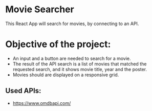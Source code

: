 # Movie Searcher
This React App will search for movies, by connecting to an API.

# Objective of the project:
- An input and a button are needed to search for a movie.
- The result of the API search is a list of movies that matched the requested search, and it shows movie title, year and the poster.
- Movies should are displayed on a responsive grid.

## Used APIs:
- https://www.omdbapi.com/
